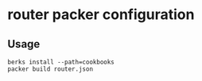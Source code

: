 # router packer configuration

## Usage

```
berks install --path=cookbooks
packer build router.json
```
